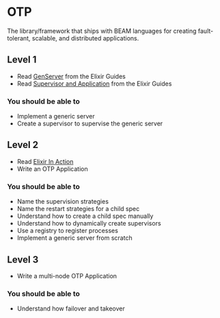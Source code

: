 # OTP

The library/framework that ships with BEAM languages for creating fault-tolerant, scalable, and distributed applications.

## Level 1

* Read [GenServer](https://elixir-lang.org/getting-started/mix-otp/genserver.html) from the Elixir Guides
* Read [Supervisor and Application](https://elixir-lang.org/getting-started/mix-otp/supervisor-and-application.html) from the Elixir Guides

### You should be able to

* Implement a generic server
* Create a supervisor to supervise the generic server


## Level 2

* Read [Elixir In Action](https://www.manning.com/books/elixir-in-action)
* Write an OTP Application

### You should be able to

* Name the supervision strategies
* Name the restart strategies for a child spec
* Understand how to create a child spec manually
* Understand how to dynamically create supervisors
* Use a registry to register processes
* Implement a generic server from scratch


## Level 3

* Write a multi-node OTP Application

### You should be able to

* Understand how failover and takeover
